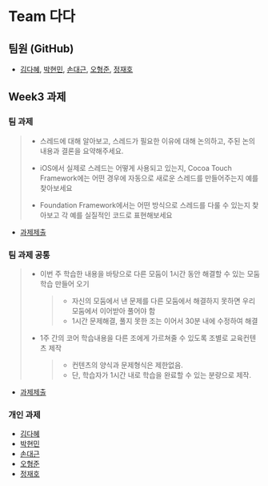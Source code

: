 # Team 다다

## 팀원 (GitHub)
 * [김다혜](https://github.com/iluvdadong), [박현민](https://github.com/spb829), [손대근](https://github.com/sohn126), [오형준](https://github.com/LeFal), [정재호](https://github.com/Lahavas)

## Week3 과제

### 팀 과제
>- 스레드에 대해 알아보고, 스레드가 필요한 이유에 대해 논의하고, 주된 논의 내용과 결론을 요약해주세요.
>
>- iOS에서 실제로 스레드는 어떻게 사용되고 있는지, Cocoa Touch Framework에는 어떤 경우에 자동으로 새로운 스레드를 만들어주는지 예를 찾아보세요
>
>- Foundation Framework에서는 어떤 방식으로 스레드를 다룰 수 있는지 찾아보고 각 예를 실질적인 코드로 표현해보세요

* [과제제출](https://github.com/spb829/BoostCamp_iOS/tree/master/week3/Thread.md)

### 팀 과제 공통

>- 이번 주 학습한 내용을 바탕으로 다른 모둠이 1시간 동안 해결할 수 있는 모둠학습 만들어 오기
>   >- 자신의 모둠에서 낸 문제를 다른 모둠에서 해결하지 못하면 우리 모둠에서 이어받아 풀어야 함
>   >- 1시간 문제해결, 풀지 못한 조는 이어서 30분 내에 수정하여 해결
>
>- 1주 간의 코어 학습내용을 다른 조에게 가르쳐줄 수 있도록 조별로 교육컨텐츠 제작
>   >- 컨텐츠의 양식과 문제형식은 제한없음.
>   >- 단, 학습자가 1시간 내로 학습을 완료할 수 있는 분량으로 제작.

* [과제제출](https://github.com/spb829/BoostCamp_iOS/tree/master/week3/groupAssignment.md)

### 개인 과제
 * [김다혜](https://github.com/iluvdadong/boostcamp_iOS_dadong/tree/master/week3)
 * [박현민](https://github.com/spb829/BoostCamp_iOS_Newbie/tree/master/week3)
 * [손대근](https://github.com/sohn126/boostcamp_ios_sohn126/tree/master/week3)
 * [오형준](https://github.com/LeFal/boostcamp_iOS_LeFal/tree/master/week3)
 * [정재호](https://github.com/Lahavas/Boostcamp_iOS_Lahavas/tree/master/week3)
